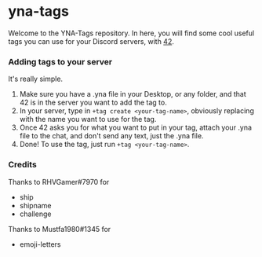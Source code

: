 # yna-tags

Welcome to the YNA-Tags repository. In here, you will find some cool useful tags you can use for your Discord servers, with [42](https://42.rockett.space/).

### Adding tags to your server
It's really simple.

1. Make sure you have a .yna file in your Desktop, or any folder, and that 42 is in the server you want to add the tag to.
2. In your server, type in `+tag create <your-tag-name>`, obviously replacing <your-tag-name> with the name you want to use for the tag.
3. Once 42 asks you for what you want to put in your tag, attach your .yna file to the chat, and don't send any text, just the .yna file.
4. Done! To use the tag, just run `+tag <your-tag-name>`.

### Credits
Thanks to RHVGamer#7970 for
- ship
- shipname
- challenge

Thanks to Mustfa1980#1345 for
- emoji-letters